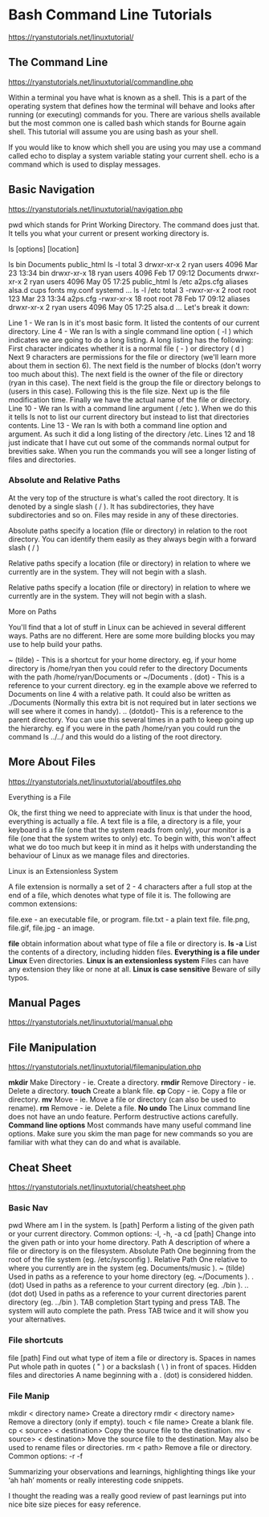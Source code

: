 # Bash Command Line Tutorials

<https://ryanstutorials.net/linuxtutorial/>

## The Command Line

<https://ryanstutorials.net/linuxtutorial/commandline.php>

Within a terminal you have what is known as a shell. This is a part of the operating system that defines how the terminal will behave and looks after running (or executing) commands for you. There are various shells available but the most common one is called bash which stands for Bourne again shell. This tutorial will assume you are using bash as your shell.

If you would like to know which shell you are using you may use a command called echo to display a system variable stating your current shell. echo is a command which is used to display messages.

## Basic Navigation

<https://ryanstutorials.net/linuxtutorial/navigation.php>

pwd which stands for Print Working Directory. The command does just that. It tells you what your current or present working directory is.

ls [options] [location]

ls
bin Documents public_html
ls -l
total 3
drwxr-xr-x  2 ryan users 4096 Mar 23 13:34 bin
drwxr-xr-x 18 ryan users 4096 Feb 17 09:12 Documents
drwxr-xr-x  2 ryan users 4096 May 05 17:25 public_html
ls /etc
a2ps.cfg aliases alsa.d cups fonts my.conf systemd
...
ls -l /etc
total 3
-rwxr-xr-x  2 root root 123 Mar 23 13:34 a2ps.cfg
-rwxr-xr-x 18 root root 78 Feb 17 09:12 aliases
drwxr-xr-x  2 ryan users 4096 May 05 17:25 alsa.d
...
Let's break it down:

Line 1 - We ran ls in it's most basic form. It listed the contents of our current directory.
Line 4 - We ran ls with a single command line option ( -l ) which indicates we are going to do a long listing. A long listing has the following:
First character indicates whether it is a normal file ( - ) or directory ( d )
Next 9 characters are permissions for the file or directory (we'll learn more about them in section 6).
The next field is the number of blocks (don't worry too much about this).
The next field is the owner of the file or directory (ryan in this case).
The next field is the group the file or directory belongs to (users in this case).
Following this is the file size.
Next up is the file modification time.
Finally we have the actual name of the file or directory.
Line 10 - We ran ls with a command line argument ( /etc ). When we do this it tells ls not to list our current directory but instead to list that directories contents.
Line 13 - We ran ls with both a command line option and argument. As such it did a long listing of the directory /etc.
Lines 12 and 18 just indicate that I have cut out some of the commands normal output for brevities sake. When you run the commands you will see a longer listing of files and directories.

### Absolute and Relative Paths

At the very top of the structure is what's called the root directory. It is denoted by a single slash ( / ). It has subdirectories, they have subdirectories and so on. Files may reside in any of these directories.

Absolute paths specify a location (file or directory) in relation to the root directory. You can identify them easily as they always begin with a forward slash ( / )

Relative paths specify a location (file or directory) in relation to where we currently are in the system. They will not begin with a slash.

Relative paths specify a location (file or directory) in relation to where we currently are in the system. They will not begin with a slash.

More on Paths

You'll find that a lot of stuff in Linux can be achieved in several different ways. Paths are no different. Here are some more building blocks you may use to help build your paths.

~ (tilde) - This is a shortcut for your home directory. eg, if your home directory is /home/ryan then you could refer to the directory Documents with the path /home/ryan/Documents or ~/Documents
. (dot) - This is a reference to your current directory. eg in the example above we referred to Documents on line 4 with a relative path. It could also be written as ./Documents (Normally this extra bit is not required but in later sections we will see where it comes in handy).
.. (dotdot)- This is a reference to the parent directory. You can use this several times in a path to keep going up the hierarchy. eg if you were in the path /home/ryan you could run the command ls ../../ and this would do a listing of the root directory.


## More About Files

<https://ryanstutorials.net/linuxtutorial/aboutfiles.php>

Everything is a File

Ok, the first thing we need to appreciate with linux is that under the hood, everything is actually a file. A text file is a file, a directory is a file, your keyboard is a file (one that the system reads from only), your monitor is a file (one that the system writes to only) etc. To begin with, this won't affect what we do too much but keep it in mind as it helps with understanding the behaviour of Linux as we manage files and directories.

Linux is an Extensionless System

A file extension is normally a set of 2 - 4 characters after a full stop at the end of a file, which denotes what type of file it is. The following are common extensions:

file.exe - an executable file, or program.
file.txt - a plain text file.
file.png, file.gif, file.jpg - an image.

**file**
obtain information about what type of file a file or directory is.
**ls -a**
List the contents of a directory, including hidden files.
**Everything is a file under Linux**
Even directories.
**Linux is an extensionless system**
Files can have any extension they like or none at all.
**Linux is case sensitive**
Beware of silly typos.

## Manual Pages

<https://ryanstutorials.net/linuxtutorial/manual.php>

## File Manipulation

<https://ryanstutorials.net/linuxtutorial/filemanipulation.php>

**mkdir**
Make Directory - ie. Create a directory.
**rmdir**
Remove Directory - ie. Delete a directory.
**touch**
Create a blank file.
**cp**
Copy - ie. Copy a file or directory.
**mv**
Move - ie. Move a file or directory (can also be used to rename).
**rm**
Remove - ie. Delete a file.
**No undo**
The Linux command line does not have an undo feature. Perform destructive actions carefully.
**Command line options**
Most commands have many useful command line options. Make sure you skim the man page for new commands so you are familiar with what they can do and what is available.

## Cheat Sheet

<https://ryanstutorials.net/linuxtutorial/cheatsheet.php>

### Basic Nav

pwd
Where am I in the system.
ls [path]
Perform a listing of the given path or your current directory.
Common options: -l, -h, -a
cd [path]
Change into the given path or into your home directory.
Path
A description of where a file or directory is on the filesystem.
Absolute Path
One beginning from the root of the file system (eg. /etc/sysconfig ).
Relative Path
One relative to where you currently are in the system (eg. Documents/music ).
~ (tilde)
Used in paths as a reference to your home directory (eg. ~/Documents ).
. (dot)
Used in paths as a reference to your current directory (eg. ./bin ).
.. (dot dot)
Used in paths as a reference to your current directories parent directory (eg. ../bin ).
TAB completion
Start typing and press TAB. The system will auto complete the path. Press TAB twice and it will show you your alternatives.

### File shortcuts

file [path]
Find out what type of item a file or directory is.
Spaces in names
Put whole path in quotes ( " ) or a backslash ( \ ) in front of spaces.
Hidden files and directories
A name beginning with a . (dot) is considered hidden.

### File Manip

mkdir < directory name>
Create a directory
rmdir < directory name>
Remove a directory (only if empty).
touch < file name>
Create a blank file.
cp < source> < destination>
Copy the source file to the destination.
mv < source> < destination>
Move the source file to the destination.
May also be used to rename files or directories.
rm < path>
Remove a file or directory.
Common options: -r -f

Summarizing your observations and learnings, highlighting things like your ‘ah hah’ moments or really interesting code snippets.

I thought the reading was a really good review of past learnings put into nice bite size pieces for easy reference.
